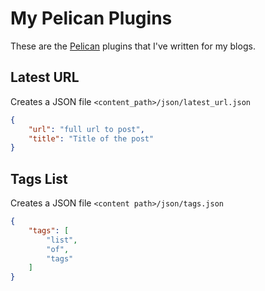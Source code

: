 # My Pelican Plugins #

These are the [Pelican][pelican] plugins that I've written for my blogs.

## Latest URL ##

Creates a JSON file  `<content_path>/json/latest_url.json`

```JSON
{
	"url": "full url to post",
	"title": "Title of the post"
}
```

## Tags List ##

Creates a JSON file  `<content path>/json/tags.json` 

```JSON
{
	"tags": [
		"list",
		"of",
		"tags"
	]
}
```

[pelican]: http://blog.getpelican.com
